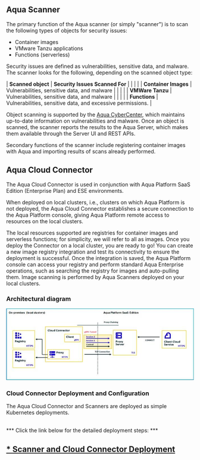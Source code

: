 ## Aqua Scanner

The primary function of the Aqua scanner (or simply "scanner") is to scan the following types of objects for security issues:

* Container images
* VMware Tanzu applications
* Functions (serverless)

Security issues are defined as vulnerabilities, sensitive data, and malware. The scanner looks for the following, depending on the scanned object type:

| **Scanned object**   | **Security Issues Scanned For**                             |
|                      |                                                             |
| **Container Images** | Vulnerabilities, sensitive data, and malware                |
|                      |                                                             |
| **VMWare Tanzu**     | Vulnerabilities, sensitive data, and malware                |
|                      |                                                             |
| **Functions**        | Vulnerabilities, sensitive data, and excessive permissions. |

Object scanning is supported by the [Aqua CyberCenter](https://docs.aquasec.com/v2022.4/platform/aqua-cybercenter/cybercenter-description/), which maintains up-to-date information on vulnerabilities and malware. Once an object is scanned, the scanner reports the results to the Aqua Server, which makes them available through the Server UI and REST APIs.

Secondary functions of the scanner include registering container images with Aqua and importing results of scans already performed.

## Aqua Cloud Connector

The Aqua Cloud Connector is used in conjunction with Aqua Platform SaaS Edition (Enterprise Plan) and ESE environments.

When deployed on local clusters, i.e., clusters on which Aqua Platform is not deployed, the Aqua Cloud Connector establishes a secure connection to the Aqua Platform console, giving Aqua Platform remote access to resources on the local clusters.

The local resources supported are registries for container images and serverless functions; for simplicity, we will refer to all as images. Once you deploy the Connector on a local cluster, you are ready to go! You can create a new image registry integration and test its connectivity to ensure the deployment is successful. Once the integration is saved, the Aqua Platform console can access your registry and perform standard Aqua Enterprise operations, such as searching the registry for images and auto-pulling them. Image scanning is performed by Aqua Scanners deployed on your local clusters.

### Architectural diagram

![](images/ccArch.jpg)

### Cloud Connector Deployment and Configuration

The Aqua Cloud Connector and Scanners are deployed as simple Kubernetes deployments. 
<br>
<br>

*** Click the link below for the detailed deployment steps: ***

## [* Scanner and Cloud Connector Deployment](../shiftleft/deploy.md)
